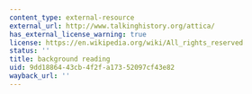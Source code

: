 ```yaml
---
content_type: external-resource
external_url: http://www.talkinghistory.org/attica/
has_external_license_warning: true
license: https://en.wikipedia.org/wiki/All_rights_reserved
status: ''
title: background reading
uid: 9dd18864-43cb-4f2f-a173-52097cf43e82
wayback_url: ''
---
```

